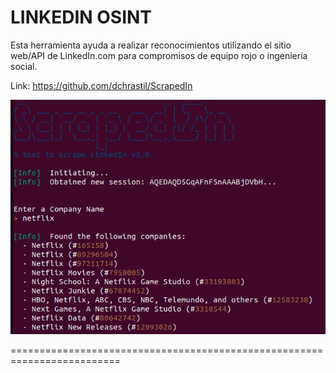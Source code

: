 LINKEDIN OSINT
================
Esta herramienta ayuda a realizar reconocimientos utilizando el sitio web/API de LinkedIn.com para compromisos de equipo rojo o ingeniería social.

Link: https://github.com/dchrastil/ScrapedIn

![Diagrama explicativo](./image.png)

=========================================================================
